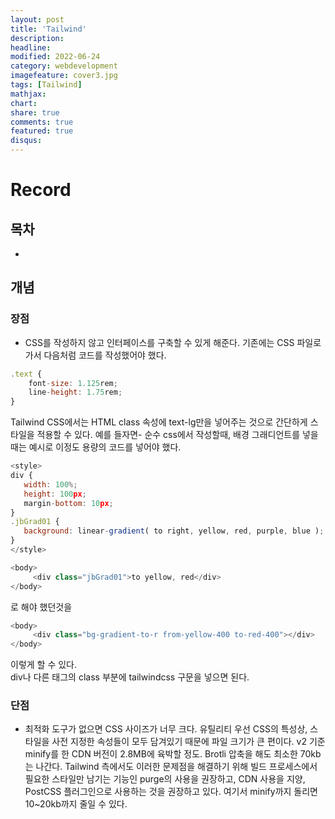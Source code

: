 ```yaml
---
layout: post
title: 'Tailwind'
description:
headline:
modified: 2022-06-24
category: webdevelopment
imagefeature: cover3.jpg
tags: [Tailwind]
mathjax:
chart:
share: true
comments: true
featured: true
disqus:
---
```


# Record

## 목차

-   [](#)

## 개념

### 장점

-   CSS를 작성하지 않고 인터페이스를 구축할 수 있게 해준다. 기존에는 CSS 파일로 가서 다음처럼 코드를 작성했어야 했다.

```JavaScript
.text {
    font-size: 1.125rem;
    line-height: 1.75rem;
}
```

Tailwind CSS에서는 HTML class 속성에 text-lg만을 넣어주는 것으로 간단하게 스타일을 적용할 수 있다.
예를 들자면- 순수 css에서 작성할때, 배경 그래디언트를 넣을때는 예시로 이정도 용량의 코드를 넣어야 했다.

```JavaScript
<style>
div {
   width: 100%;
   height: 100px;
   margin-bottom: 10px;
}
.jbGrad01 {
   background: linear-gradient( to right, yellow, red, purple, blue );
}
</style>

<body>
     <div class="jbGrad01">to yellow, red</div>
</body>
```

로 해야 했던것을

```JavaScript
<body>
     <div class="bg-gradient-to-r from-yellow-400 to-red-400"></div>
</body>
```

이렇게 할 수 있다.  
div나 다른 태그의 class 부분에 tailwindcss 구문을 넣으면 된다.

### 단점

-   최적화 도구가 없으면 CSS 사이즈가 너무 크다. 유틸리티 우선 CSS의 특성상, 스타일을 사전 지정한 속성들이 모두 담겨있기 때문에 파일 크기가 큰 편이다. v2 기준 minify를 한 CDN 버전이 2.8MB에 육박할 정도. Brotli 압축을 해도 최소한 70kb는 나간다. Tailwind 측에서도 이러한 문제점을 해결하기 위해 빌드 프로세스에서 필요한 스타일만 남기는 기능인 purge의 사용을 권장하고, CDN 사용을 지양, PostCSS 플러그인으로 사용하는 것을 권장하고 있다. 여기서 minify까지 돌리면 10~20kb까지 줄일 수 있다.
